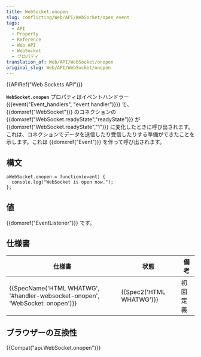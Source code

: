 ```yaml
---
title: WebSocket.onopen
slug: conflicting/Web/API/WebSocket/open_event
tags:
  - API
  - Property
  - Reference
  - Web API
  - WebSocket
  - プロパティ
translation_of: Web/API/WebSocket/onopen
original_slug: Web/API/WebSocket/onopen
---
```

{{APIRef("Web Sockets API")}}

**`WebSocket.onopen`** プロパティはイベントハンドラー ({{event("Event_handlers", "event handler")}}) で、 {{domxref("WebSocket")}} のコネクションの {{domxref("WebSocket.readyState","readyState")}} が {{domxref("WebSocket.readyState","1")}} に変化したときに呼び出されます。これは、コネクションでデータを送信したり受信したりする準備ができたことを示します。これは {{domxref("Event")}} を伴って呼び出されます。

## 構文

```
aWebSocket.onopen = function(event) {
  console.log("WebSocket is open now.");
};
```

## 値

{{domxref("EventListener")}} です。

## 仕様書

| 仕様書                                                                                                   | 状態                             | 備考     |
| -------------------------------------------------------------------------------------------------------- | -------------------------------- | -------- |
| {{SpecName('HTML WHATWG', '#handler-websocket-onopen', 'WebSocket: onopen')}} | {{Spec2('HTML WHATWG')}} | 初回定義 |

## ブラウザーの互換性

{{Compat("api.WebSocket.onopen")}}
